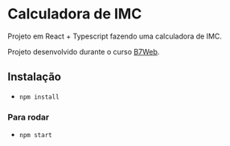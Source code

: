 # Calculadora de IMC

Projeto em React + Typescript fazendo uma calculadora de IMC.

Projeto desenvolvido durante o curso [B7Web](https://b7web.com.br).

## Instalação
- `npm install`

### Para rodar
- `npm start`